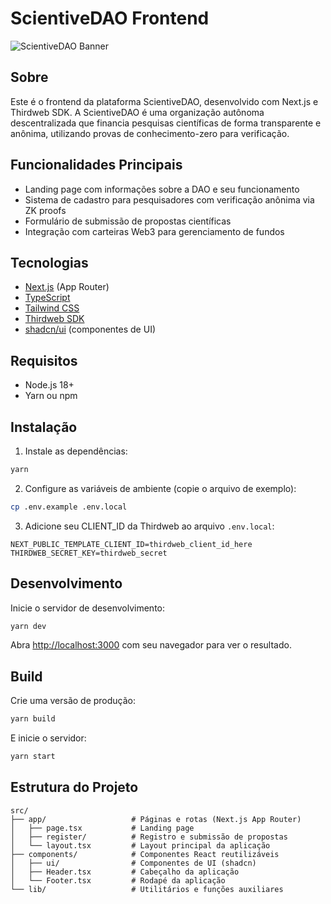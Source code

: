 # ScientiveDAO Frontend

![ScientiveDAO Banner](https://via.placeholder.com/1200x400/4338ca/FFFFFF?text=ScientiveDAO)

## Sobre

Este é o frontend da plataforma ScientiveDAO, desenvolvido com Next.js e Thirdweb SDK. A ScientiveDAO é uma organização autônoma descentralizada que financia pesquisas científicas de forma transparente e anônima, utilizando provas de conhecimento-zero para verificação.

## Funcionalidades Principais

- Landing page com informações sobre a DAO e seu funcionamento
- Sistema de cadastro para pesquisadores com verificação anônima via ZK proofs
- Formulário de submissão de propostas científicas
- Integração com carteiras Web3 para gerenciamento de fundos

## Tecnologias

- [Next.js](https://nextjs.org) (App Router)
- [TypeScript](https://www.typescriptlang.org/)
- [Tailwind CSS](https://tailwindcss.com)
- [Thirdweb SDK](https://portal.thirdweb.com)
- [shadcn/ui](https://ui.shadcn.com) (componentes de UI)

## Requisitos

- Node.js 18+
- Yarn ou npm

## Instalação

1. Instale as dependências:

```bash
yarn
```

2. Configure as variáveis de ambiente (copie o arquivo de exemplo):

```bash
cp .env.example .env.local
```

3. Adicione seu CLIENT_ID da Thirdweb ao arquivo `.env.local`:

```
NEXT_PUBLIC_TEMPLATE_CLIENT_ID=thirdweb_client_id_here
THIRDWEB_SECRET_KEY=thirdweb_secret
```

## Desenvolvimento

Inicie o servidor de desenvolvimento:

```bash
yarn dev
```

Abra [http://localhost:3000](http://localhost:3000) com seu navegador para ver o resultado.

## Build

Crie uma versão de produção:

```bash
yarn build
```

E inicie o servidor:

```bash
yarn start
```

## Estrutura do Projeto

```
src/
├── app/                   # Páginas e rotas (Next.js App Router)
│   ├── page.tsx           # Landing page
│   ├── register/          # Registro e submissão de propostas
│   └── layout.tsx         # Layout principal da aplicação
├── components/            # Componentes React reutilizáveis
│   ├── ui/                # Componentes de UI (shadcn)
│   ├── Header.tsx         # Cabeçalho da aplicação
│   └── Footer.tsx         # Rodapé da aplicação
└── lib/                   # Utilitários e funções auxiliares
```
